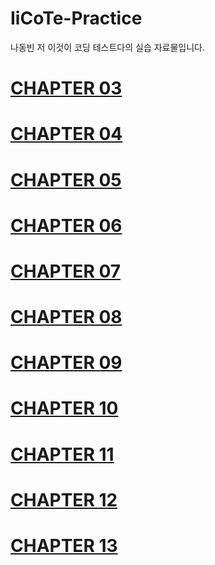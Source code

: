 # IiCoTe-Practice
나동빈 저 이것이 코딩 테스트다의 실습 자료물입니다.

# <a href="https://github.com/roqhdehd502/IiCoTe-Practice/tree/main/CHAPTER03">CHAPTER 03</a>

# <a href="https://github.com/roqhdehd502/IiCoTe-Practice/tree/main/CHAPTER04">CHAPTER 04</a>

# <a href="https://github.com/roqhdehd502/IiCoTe-Practice/tree/main/CHAPTER05">CHAPTER 05</a>

# <a href="https://github.com/roqhdehd502/IiCoTe-Practice/tree/main/CHAPTER06">CHAPTER 06</a>

# <a href="https://github.com/roqhdehd502/IiCoTe-Practice/tree/main/CHAPTER07">CHAPTER 07</a>

# <a href="https://github.com/roqhdehd502/IiCoTe-Practice/tree/main/CHAPTER08">CHAPTER 08</a>

# <a href="https://github.com/roqhdehd502/IiCoTe-Practice/tree/main/CHAPTER09">CHAPTER 09</a>

# <a href="https://github.com/roqhdehd502/IiCoTe-Practice/tree/main/CHAPTER10">CHAPTER 10</a>

# <a href="https://github.com/roqhdehd502/IiCoTe-Practice/tree/main/CHAPTER11">CHAPTER 11</a>

# <a href="https://github.com/roqhdehd502/IiCoTe-Practice/tree/main/CHAPTER12">CHAPTER 12</a>

# <a href="https://github.com/roqhdehd502/IiCoTe-Practice/tree/main/CHAPTER13">CHAPTER 13</a>
